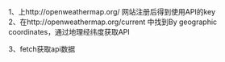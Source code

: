 

1、上http://openweathermap.org/ 网站注册后得到使用API的key <br/>
2、在http://openweathermap.org/current 中找到By geographic coordinates，通过地理经纬度获取API <br/>

3、fetch获取api数据 
